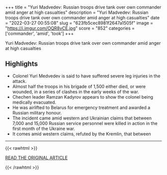 +++
title = "Yuri Madvedev: Russian troops drive tank over own commander amid anger at high casualties"
description = "Yuri Madvedev: Russian troops drive tank over own commander amid anger at high casualties"
date = "2022-03-27 00:55:08"
slug = "623fb5cec8981f2647a1505f"
image = "https://i.imgur.com/OQR8vCE.jpg"
score = "852"
categories = ['commander', 'amid', 'took']
+++

Yuri Madvedev: Russian troops drive tank over own commander amid anger at high casualties

## Highlights

- Colonel Yuri Medvedev is said to have suffered severe leg injuries in the attack.
- Almost half the troops in his brigade of 1,500 either died, or were wounded, in a series of clashes in the early weeks of the war.
- Chechen leader Ramzan Kadyrov appears to show the colonel being medically evacuated.
- He was airlifted to Belarus for emergency treatment and awarded a Russian military honour.
- The incident came amid western and Ukrainian claims that between 7,000 and 15,000 Russian service personnel were killed in action in the first month of the Ukraine war.
- It comes amid western claims, refuted by the Kremlin, that between

---

{{< rawhtml >}}
  <p class="article-category">
    <a target="_blank" href="https://www.independent.co.uk/news/world/europe/russian-commander-run-over-yuri-madvedev-b2044607.html">READ THE ORIGINAL ARTICLE</a>
  </p>
{{< /rawhtml >}}

